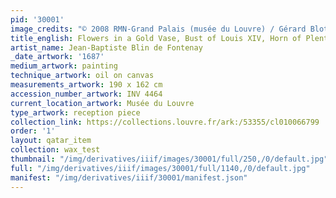 ```yaml
---
pid: '30001'
image_credits: "© 2008 RMN-Grand Palais (musée du Louvre) / Gérard Blot"
title_english: Flowers in a Gold Vase, Bust of Louis XIV, Horn of Plenty and Armour
artist_name: Jean-Baptiste Blin de Fontenay
_date_artwork: '1687'
medium_artwork: painting
technique_artwork: oil on canvas
measurements_artwork: 190 x 162 cm
accession_number_artwork: INV 4464
current_location_artwork: Musée du Louvre
type_artwork: reception piece
collection_link: https://collections.louvre.fr/ark:/53355/cl010066799
order: '1'
layout: qatar_item
collection: wax_test
thumbnail: "/img/derivatives/iiif/images/30001/full/250,/0/default.jpg"
full: "/img/derivatives/iiif/images/30001/full/1140,/0/default.jpg"
manifest: "/img/derivatives/iiif/30001/manifest.json"
---
```

